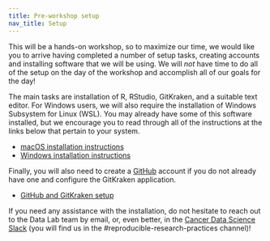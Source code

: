 ```yaml
---
title: Pre-workshop setup
nav_title: Setup
---
```


This will be a hands-on workshop, so to maximize our time, we would like you to arrive having completed a number of setup tasks, creating accounts and installing software that we will be using.
We will _not_ have time to do all of the setup on the day of the workshop and accomplish all of our goals for the day!

The main tasks are installation of R, RStudio, GitKraken, and a suitable text editor.
For Windows users, we will also require the installation of Windows Subsystem for Linux (WSL).
You may already have some of this software installed, but we encourage you to read through all of the instructions at the links below that pertain to your system.

- [macOS installation instructions](mac_installation_instructions.md)
- [Windows installation instructions](windows_installation_instructions.md)

Finally, you will also need to create a [GitHub](https://github.com) account if you do not already have one and configure the GitKraken application.

- [GitHub and GitKraken setup](github_gitkraken_setup_instructions.md)


If you need any assistance with the installation, do not hesitate to reach out to the Data Lab team by email, or, even better, in the [Cancer Data Science Slack](http://ccdatalab.org/slack) (you will find us in the #reproducible-research-practices channel)!



